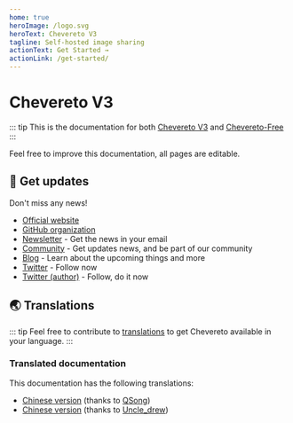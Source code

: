 ```yaml
---
home: true
heroImage: /logo.svg
heroText: Chevereto V3
tagline: Self-hosted image sharing
actionText: Get Started →
actionLink: /get-started/
---
```


# Chevereto V3

::: tip
This is the documentation for both [Chevereto V3](https://chevereto.com/pricing) and [Chevereto-Free](https://github.com/chevereto/chevereto-free/releases)
:::

Feel free to improve this documentation, all pages are editable.

## 🌈 Get updates

Don't miss any news!

* [Official website](https://chevereto.com)
* [GitHub organization](https://github.com/chevereto)
* [Newsletter](https://newsletter.chevereto.com/subscription?f=PmL892XuTdfErVq763PCycJQrgHu89RPRifGX6GXWko9jbzN892DN892XkwATqNm2slYVMHJyPXHV763yXE9jZoh0ZhJySXQ) - Get the news in your email
* [Community](https://chevereto.com/community/) - Get updates news, and be part of our community
* [Blog](https://chevereto.com/blog) - Learn about the upcoming things and more
* [Twitter](https://twitter.com/chevereto) - Follow now
* [Twitter (author)](https://twitter.com/godlike) - Follow, do it now

## 🌏 Translations

::: tip
Feel free to contribute to [translations](https://chevereto.oneskyapp.com/) to get Chevereto available in your language.
:::

### Translated documentation

This documentation has the following translations:

* [Chinese version](https://docs.doge.uk/zh/chevereto/) (thanks to [QSong](https://resbeta.com/))
* [Chinese version](https://ch.cndrew.cn/) (thanks to [Uncle_drew](https://cndrew.cn/))
